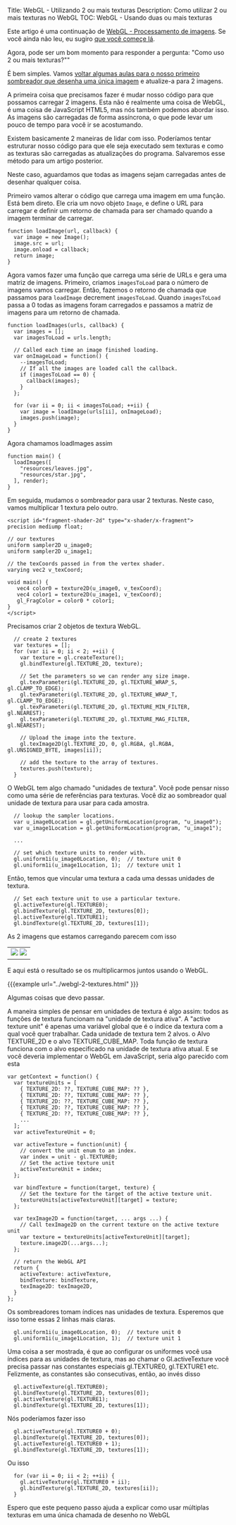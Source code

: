 Title: WebGL - Utilizando 2 ou mais texturas
Description: Como utilizar 2 ou mais texturas no WebGL
TOC: WebGL - Usando duas ou mais texturas


Este artigo é uma continuação de [WebGL -
Processamento de imagens](webgl-image-processing.html). Se você ainda não leu, eu
sugiro [que você começe lá](webgl-image-processing.html).

Agora, pode ser um bom momento para responder a pergunta: "Como uso 2 ou mais
texturas?""

É bem simples. Vamos [voltar algumas aulas para o nosso primeiro sombreador que
desenha uma única imagem](webgl-image-processing.html) e atualize-a para 2
imagens.

A primeira coisa que precisamos fazer é mudar nosso código para que possamos carregar 2 imagens.
Esta não é realmente uma coisa de WebGL, é uma coisa de JavaScript HTML5, mas nós
também podemos abordar isso. As imagens são carregadas de forma assíncrona, o que pode levar
um pouco de tempo para você ir se acostumando.

Existem basicamente 2 maneiras de lidar com isso. Poderíamos tentar estruturar
nosso código para que ele seja executado sem texturas e como as texturas são carregadas
as atualizações do programa. Salvaremos esse método para um artigo posterior.

Neste caso, aguardamos que todas as imagens sejam carregadas antes de desenhar
qualquer coisa.

Primeiro vamos alterar o código que carrega uma imagem em uma função. Está
bem direto. Ele cria um novo objeto `Image`, e define o URL para
carregar e definir um retorno de chamada para ser chamado quando a imagem terminar de carregar.

```
function loadImage(url, callback) {
  var image = new Image();
  image.src = url;
  image.onload = callback;
  return image;
}
```

Agora vamos fazer uma função que carrega uma série de URLs e gera uma
matriz de imagens. Primeiro, criamos `imagesToLoad` para o número de imagens
vamos carregar. Então, fazemos o retorno de chamada que passamos para `loadImage`
decrement `imagesToLoad`. Quando `imagesToLoad` passa a 0 todas as imagens
foram carregados e passamos a matriz de imagens para um retorno de chamada.

```
function loadImages(urls, callback) {
  var images = [];
  var imagesToLoad = urls.length;

  // Called each time an image finished loading.
  var onImageLoad = function() {
    --imagesToLoad;
    // If all the images are loaded call the callback.
    if (imagesToLoad == 0) {
      callback(images);
    }
  };

  for (var ii = 0; ii < imagesToLoad; ++ii) {
    var image = loadImage(urls[ii], onImageLoad);
    images.push(image);
  }
}
```

Agora chamamos loadImages assim

```
function main() {
  loadImages([
    "resources/leaves.jpg",
    "resources/star.jpg",
  ], render);
}
```

Em seguida, mudamos o sombreador para usar 2 texturas. Neste caso, vamos multiplicar
1 textura pelo outro.

```
<script id="fragment-shader-2d" type="x-shader/x-fragment">
precision mediump float;

// our textures
uniform sampler2D u_image0;
uniform sampler2D u_image1;

// the texCoords passed in from the vertex shader.
varying vec2 v_texCoord;

void main() {
   vec4 color0 = texture2D(u_image0, v_texCoord);
   vec4 color1 = texture2D(u_image1, v_texCoord);
   gl_FragColor = color0 * color1;
}
</script>
```

Precisamos criar 2 objetos de textura WebGL.

```
  // create 2 textures
  var textures = [];
  for (var ii = 0; ii < 2; ++ii) {
    var texture = gl.createTexture();
    gl.bindTexture(gl.TEXTURE_2D, texture);

    // Set the parameters so we can render any size image.
    gl.texParameteri(gl.TEXTURE_2D, gl.TEXTURE_WRAP_S, gl.CLAMP_TO_EDGE);
    gl.texParameteri(gl.TEXTURE_2D, gl.TEXTURE_WRAP_T, gl.CLAMP_TO_EDGE);
    gl.texParameteri(gl.TEXTURE_2D, gl.TEXTURE_MIN_FILTER, gl.NEAREST);
    gl.texParameteri(gl.TEXTURE_2D, gl.TEXTURE_MAG_FILTER, gl.NEAREST);

    // Upload the image into the texture.
    gl.texImage2D(gl.TEXTURE_2D, 0, gl.RGBA, gl.RGBA, gl.UNSIGNED_BYTE, images[ii]);

    // add the texture to the array of textures.
    textures.push(texture);
  }
```

O WebGL tem algo chamado "unidades de textura". Você pode pensar nisso como uma série de referências
para texturas. Você diz ao sombreador qual unidade de textura para usar para cada amostra.

```
  // lookup the sampler locations.
  var u_image0Location = gl.getUniformLocation(program, "u_image0");
  var u_image1Location = gl.getUniformLocation(program, "u_image1");

  ...

  // set which texture units to render with.
  gl.uniform1i(u_image0Location, 0);  // texture unit 0
  gl.uniform1i(u_image1Location, 1);  // texture unit 1
```

Então, temos que vincular uma textura a cada uma dessas unidades de textura.

```
  // Set each texture unit to use a particular texture.
  gl.activeTexture(gl.TEXTURE0);
  gl.bindTexture(gl.TEXTURE_2D, textures[0]);
  gl.activeTexture(gl.TEXTURE1);
  gl.bindTexture(gl.TEXTURE_2D, textures[1]);
```

As 2 imagens que estamos carregando parecem com isso

<style>.glocal-center { text-align: center; } .glocal-center-content { margin-left: auto; margin-right: auto; }</style>
<div class="glocal-center"><table class="glocal-center-content"><tr><td><img src="../resources/leaves.jpg" /> <img src="../resources/star.jpg" /></td></tr></table></div>

E aqui está o resultado se os multiplicarmos juntos usando o WebGL.

{{{example url="../webgl-2-textures.html" }}}

Algumas coisas que devo passar.

A maneira simples de pensar em unidades de textura é algo assim: todos
as funções de textura funcionam na "unidade de textura ativa". A "active texture unit"
é apenas uma variável global que é o índice da textura
com a qual você quer trabalhar. Cada unidade de textura tem 2 alvos. o
Alvo TEXTURE_2D e o alvo TEXTURE_CUBE_MAP. Toda função de textura
funciona com o alvo especificado na unidade de textura ativa atual. E se
você deveria implementar o WebGL em JavaScript, seria algo parecido com
esta

```
var getContext = function() {
  var textureUnits = [
    { TEXTURE_2D: ??, TEXTURE_CUBE_MAP: ?? },
    { TEXTURE_2D: ??, TEXTURE_CUBE_MAP: ?? },
    { TEXTURE_2D: ??, TEXTURE_CUBE_MAP: ?? },
    { TEXTURE_2D: ??, TEXTURE_CUBE_MAP: ?? },
    { TEXTURE_2D: ??, TEXTURE_CUBE_MAP: ?? },
    ...
  ];
  var activeTextureUnit = 0;

  var activeTexture = function(unit) {
    // convert the unit enum to an index.
    var index = unit - gl.TEXTURE0;
    // Set the active texture unit
    activeTextureUnit = index;
  };

  var bindTexture = function(target, texture) {
    // Set the texture for the target of the active texture unit.
    textureUnits[activeTextureUnit][target] = texture;
  };

  var texImage2D = function(target, ... args ...) {
    // Call texImage2D on the current texture on the active texture unit
    var texture = textureUnits[activeTextureUnit][target];
    texture.image2D(...args...);
  };

  // return the WebGL API
  return {
    activeTexture: activeTexture,
    bindTexture: bindTexture,
    texImage2D: texImage2D,
  }
};
```

Os sombreadores tomam índices nas unidades de textura. Esperemos que isso torne essas 2 linhas mais claras.

```
  gl.uniform1i(u_image0Location, 0);  // texture unit 0
  gl.uniform1i(u_image1Location, 1);  // texture unit 1
```

Uma coisa a ser mostrada, é que ao configurar os uniformes você usa índices para as unidades de textura,
mas ao chamar o Gl.activeTexture você precisa passar nas constantes especiais gl.TEXTURE0, gl.TEXTURE1 etc.
Felizmente, as constantes são consecutivas, então, ao invés disso

```
  gl.activeTexture(gl.TEXTURE0);
  gl.bindTexture(gl.TEXTURE_2D, textures[0]);
  gl.activeTexture(gl.TEXTURE1);
  gl.bindTexture(gl.TEXTURE_2D, textures[1]);
```

Nós poderíamos fazer isso

```
  gl.activeTexture(gl.TEXTURE0 + 0);
  gl.bindTexture(gl.TEXTURE_2D, textures[0]);
  gl.activeTexture(gl.TEXTURE0 + 1);
  gl.bindTexture(gl.TEXTURE_2D, textures[1]);
```

Ou isso

```
  for (var ii = 0; ii < 2; ++ii) {
    gl.activeTexture(gl.TEXTURE0 + ii);
    gl.bindTexture(gl.TEXTURE_2D, textures[ii]);
  }
```

Espero que este pequeno passo ajuda a explicar como usar múltiplas texturas em uma única chamada de desenho no WebGL
